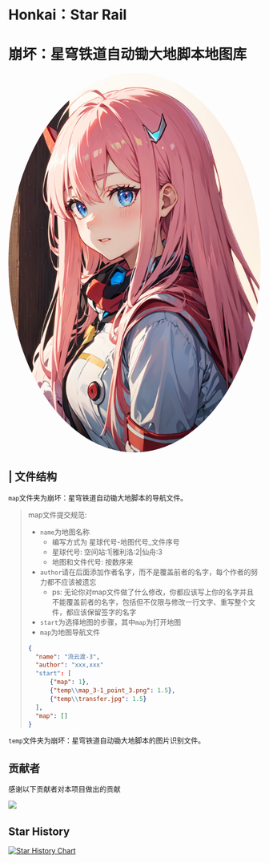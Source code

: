 # Honkai：Star Rail
# 崩坏：星穹铁道自动锄大地脚本地图库
<img alt="LOGO" src="./temp/love!.png" style="border-radius:50%">


## | 文件结构
`map`文件夹为崩坏：星穹铁道自动锄大地脚本的导航文件。

> map文件提交规范:
> * `name`为地图名称
>   * 编写方式为 星球代号-地图代号_文件序号
>   * 星球代号: 空间站:1|雅利洛:2|仙舟:3
>   * 地图和文件代号: 按数序来
> * `author`请在后面添加作者名字，而不是覆盖前者的名字，每个作者的努力都不应该被遗忘
>   * ps: 无论你对map文件做了什么修改，你都应该写上你的名字并且不能覆盖前者的名字，包括但不仅限与修改一行文字、重写整个文件，都应该保留签字的名字
> * `start`为选择地图的步骤，其中`map`为打开地图
> * `map`为地图导航文件
> ```json
> {
>   "name": "流云渡-3",
>   "author": "xxx,xxx"
>   "start": [
>       {"map": 1},
>       {"temp\\map_3-1_point_3.png": 1.5},
>       {"temp\\transfer.jpg": 1.5}
>   ],
>   "map": []
> }
> ```
    
`temp`文件夹为崩坏：星穹铁道自动锄大地脚本的图片识别文件。

## 贡献者

感谢以下贡献者对本项目做出的贡献

<a href="https://github.com/Starry-Wind/Honkai-Star-Rail/graphs/contributors">
  <img src="https://contrib.rocks/image?repo=Starry-Wind/Honkai-Star-Rail" />

</a>

## Star History

[![Star History Chart](https://api.star-history.com/svg?repos=Starry-Wind/Honkai-Star-Rail&type=Date)](https://star-history.com/#Starry-Wind/Honkai-Star-Rail&Date)
